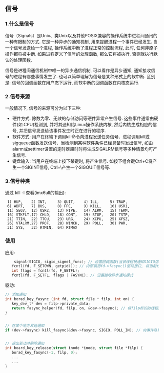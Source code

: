 ## 信号
### 1.什么是信号
信号（Signals）是Unix、类Unix以及其他POSIX兼容的操作系统中进程间通讯的一种有限制的方式. 它是一种异步的通知机制, 用来提醒进程一个事件已经发生. 当一个信号发送给一个进程, 操作系统中断了进程正常的控制流程, 此时, 任何非原子操作都将被中断. 如果进程定义了信号的处理函数, 那么它将被执行, 否则就执行默认的处理函数. 

信号是进程间通信机制中唯一的异步通信机制, 可以看作是异步通知, 通知接收信号的进程有哪些事情发生了. 也可以简单理解为信号是某种形式上的软中断. 区别是: 信号的回调函数在用户态下运行, 而软中断的回调函数在内核态运行.

### 2.信号来源
一般情况下, 信号的来源可分为以下三种: 

- 硬件方式: 除数为零、无效的存储访问等硬件异常产生信号. 这些事件通常由硬件(如:CPU)检测到, 并将其通知给Linux操作系统内核, 然后内核生成相应的信号, 并把信号发送给该事件发生时正在进行的程序. 
- 软件方式: 用户在终端下调用kill命令向进程发送任务信号、进程调用kill或sigqueue函数发送信号、当检测到某种软件条件已经具备时发出信号, 如由alarm或settimer设置的定时器超时时将生成SIGALRM信号等多种情景均可产生信号. 
- 键盘输入: 当用户在终端上按下某键时, 将产生信号. 如按下组合键Ctrl+C将产生一个SIGINT信号, Ctrl+\产生一个SIGQUIT信号等. 

### 3.信号种类
通过 kill -l 查看(imx6ull的输出):
```
 1) HUP,    2) INT,     3) QUIT,    4) ILL,     5) TRAP,  
 6) ABRT,   7) BUS,     8) FPE,     9) KILL,    10) USR1, 
 11) SEGV,  12) USR2,   13) PIPE,   14) ALRM,   15) TERM, 
 16) STKFLT,17) CHLD,   18) CONT,   19) STOP,   20) TSTP, 
 21) TTIN,  22) TTOU,   23) URG,    24) XCPU,   25) XFSZ, 
 26) VTALRM,27) PROF,   28) WINCH,  29) POLL,   30) PWR, 
 31) SYS,   32) RTMIN,  64) RTMAX
 ```

 ### 使用
 应用:
 ```C
     signal(SIGIO, sigio_signel_func); // 设置回调函数(当该线程被通知SIGIO信号时, sigio_signel_func会被执行)
    fcntl(fd, F_SETOWN, getpid()); // 内部调用fd->fasync()驱动接口, 将当前线程添加到fd->fasync的通知队列中
    int flags = fcntl(fd, F_GETFL);
    fcntl(fd, F_SETFL, flags | FASYNC); // 设置接收异步通知模式
 ```

 驱动:
 ```C
 // 添加通知
 int borad_key_fasync (int fd, struct file * filp, int on) {
    key_dev_t* dev = filp->private_data;
    return fasync_helper(fd, filp, on, &dev->fasync); // 将filp标识的线程加入(on=1时 或 on=0时删除)dev->fasync事件队列中
}


// 在某个地方发送通知
if (dev->fasync) kill_fasync(&dev->fasync, SIGIO, POLL_IN); // 向事件队列中的所有线程发送异步通知


// 退出驱动时删除通知
int board_key_release(struct inode *inode, struct file *filp) {
    borad_key_fasync(-1, filp, 0);
    ...
    ...
}
 ```
